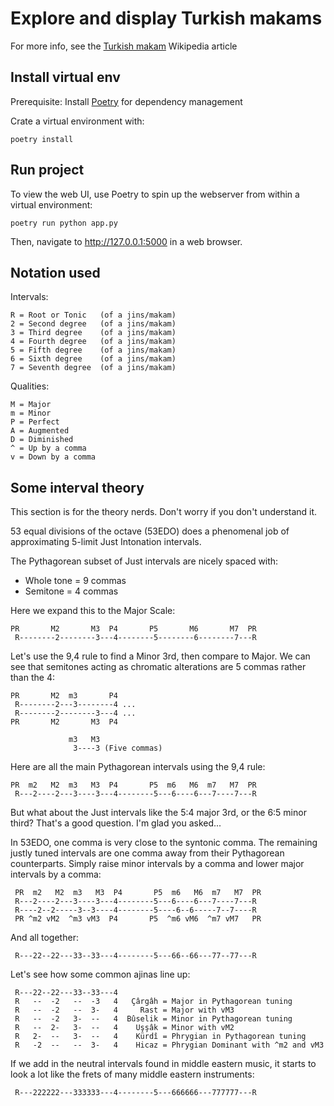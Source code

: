 # Explore and display Turkish makams

For more info, see the [Turkish makam](https://en.wikipedia.org/wiki/Turkish_makam) Wikipedia article

## Install virtual env
Prerequisite: Install [Poetry](https://python-poetry.org/docs/) for dependency management

Crate a virtual environment with:
```
poetry install
```

## Run project

To view the web UI, use Poetry to spin up the webserver from within a virtual environment:
```
poetry run python app.py
```

Then, navigate to http://127.0.0.1:5000 in a web browser.

## Notation used

Intervals:
```
R = Root or Tonic   (of a jins/makam)
2 = Second degree   (of a jins/makam)
3 = Third degree    (of a jins/makam)
4 = Fourth degree   (of a jins/makam)
5 = Fifth degree    (of a jins/makam)
6 = Sixth degree    (of a jins/makam)
7 = Seventh degree  (of a jins/makam)
```

Qualities:
```
M = Major
m = Minor
P = Perfect
A = Augmented
D = Diminished
^ = Up by a comma
v = Down by a comma
```

## Some interval theory

This section is for the theory nerds. Don't worry if you don't understand it.

53 equal divisions of the octave (53EDO) does a phenomenal job of approximating 5-limit Just Intonation intervals.

The Pythagorean subset of Just intervals are nicely spaced with:
- Whole tone = 9 commas
- Semitone = 4 commas

Here we expand this to the Major Scale:
```
PR       M2       M3  P4       P5       M6       M7  PR
 R--------2--------3---4--------5--------6--------7---R
```

Let's use the 9,4 rule to find a Minor 3rd, then compare to Major. We can see that semitones acting as chromatic alterations are 5 commas rather than the 4:
```
PR       M2  m3       P4
 R--------2---3--------4 ...
 R--------2--------3---4 ...
PR       M2       M3  P4

             m3   M3
              3----3 (Five commas)
```

Here are all the main Pythagorean intervals using the 9,4 rule:
```
PR  m2   M2  m3   M3  P4       P5  m6   M6  m7   M7  PR
 R---2----2---3----3---4--------5---6----6---7----7---R
```
But what about the Just intervals like the 5:4 major 3rd, or the 6:5 minor third? That's a good question. I'm glad you asked...

In 53EDO, one comma is very close to the syntonic comma. The remaining justly tuned intervals are one comma away from their Pythagorean counterparts. Simply raise minor intervals by a comma and lower major intervals by a comma:
```
 PR  m2   M2  m3   M3  P4       P5  m6   M6  m7   M7  PR
 R---2----2---3----3---4--------5---6----6---7----7---R
 R----2--2-----3--3----4--------5----6--6-----7--7----R
 PR ^m2 vM2  ^m3 vM3  P4       P5  ^m6 vM6  ^m7 vM7   PR
```
And all together:
```
 R---22--22---33--33---4--------5---66--66---77--77---R
```

Let's see how some common ajinas line up:
```
 R---22--22---33--33---4
 R   --  -2   --  -3   4   Çârgâh = Major in Pythagorean tuning
 R   --  -2   --  3-   4     Rast = Major with vM3
 R   --  -2   3-  --   4  Bûselik = Minor in Pythagorean tuning
 R   --  2-   3-  --   4    Uşşâk = Minor with vM2
 R   2-  --   3-  --   4    Kürdî = Phrygian in Pythagorean tuning
 R   -2  --   --  3-   4    Hicaz = Phrygian Dominant with ^m2 and vM3
```

If we add in the neutral intervals found in middle eastern music, it starts to look a lot like the frets of many middle eastern instruments:
```
 R---222222---333333---4--------5---666666---777777---R
```
